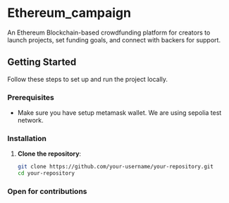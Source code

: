 # Ethereum_campaign
An Ethereum Blockchain-based crowdfunding platform for creators to launch projects, set funding goals, and connect with backers for support. 

## Getting Started

Follow these steps to set up and run the project locally.

### Prerequisites
- Make sure you have setup metamask wallet. We are using sepolia test network.

### Installation

1. **Clone the repository**:
   ```bash
   git clone https://github.com/your-username/your-repository.git
   cd your-repository

### Open for contributions
